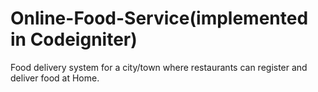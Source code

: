 # Online-Food-Service(implemented in Codeigniter)
Food delivery system for a city/town where restaurants can register and deliver food at Home.
